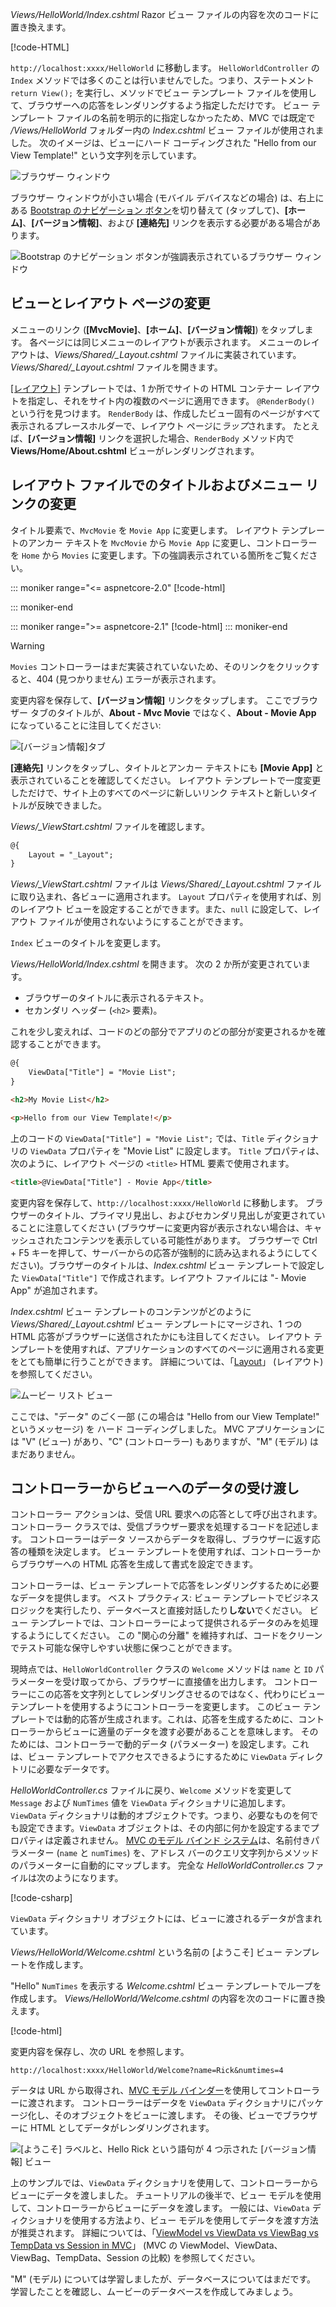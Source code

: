 *Views/HelloWorld/Index.cshtml* Razor ビュー ファイルの内容を次のコードに置き換えます。

[!code-HTML[](~/tutorials/first-mvc-app/start-mvc/sample/MvcMovie/Views/HelloWorld/Index.cshtml)]

`http://localhost:xxxx/HelloWorld` に移動します。 `HelloWorldController` の `Index` メソッドでは多くのことは行いませんでした。つまり、ステートメント `return View();` を実行し、メソッドでビュー テンプレート ファイルを使用して、ブラウザーへの応答をレンダリングするよう指定しただけです。 ビュー テンプレート ファイルの名前を明示的に指定しなかったため、MVC では既定で */Views/HelloWorld* フォルダー内の *Index.cshtml* ビュー ファイルが使用されました。 次のイメージは、ビューにハード コーディングされた "Hello from our View Template!"  という文字列を示しています。

![ブラウザー ウィンドウ](~/tutorials/first-mvc-app/adding-view/_static/hell_template.png)

ブラウザー ウィンドウが小さい場合 (モバイル デバイスなどの場合) は、右上にある [Bootstrap のナビゲーション ボタン](http://getbootstrap.com/components/#navbar)を切り替えて (タップして)、**[ホーム]**、**[バージョン情報]**、および **[連絡先]** リンクを表示する必要がある場合があります。

![Bootstrap のナビゲーション ボタンが強調表示されているブラウザー ウィンドウ](~/tutorials/first-mvc-app/adding-view/_static/1.png)

## <a name="changing-views-and-layout-pages"></a>ビューとレイアウト ページの変更

メニューのリンク (**[MvcMovie]**、**[ホーム]**、**[バージョン情報]**) をタップします。 各ページには同じメニューのレイアウトが表示されます。 メニューのレイアウトは、*Views/Shared/_Layout.cshtml* ファイルに実装されています。 *Views/Shared/_Layout.cshtml* ファイルを開きます。

[[レイアウト]](xref:mvc/views/layout) テンプレートでは、1 か所でサイトの HTML コンテナー レイアウトを指定し、それをサイト内の複数のページに適用できます。 `@RenderBody()` という行を見つけます。 `RenderBody` は、作成したビュー固有のページがすべて表示されるプレースホルダーで、レイアウト ページに*ラップ*されます。 たとえば、**[バージョン情報]** リンクを選択した場合、`RenderBody` メソッド内で **Views/Home/About.cshtml** ビューがレンダリングされます。

## <a name="change-the-title-and-menu-link-in-the-layout-file"></a>レイアウト ファイルでのタイトルおよびメニュー リンクの変更

タイトル要素で、`MvcMovie` を `Movie App` に変更します。 レイアウト テンプレートのアンカー テキストを `MvcMovie` から `Movie App` に変更し、コントローラーを `Home` から `Movies` に変更します。下の強調表示されている箇所をご覧ください。

::: moniker range="<= aspnetcore-2.0"
[!code-html[](~/tutorials/first-mvc-app/start-mvc/sample/MvcMovie/Views/Shared/_Layout.cshtml?highlight=7,31)]

::: moniker-end

::: moniker range=">= aspnetcore-2.1"
[!code-html[](~/tutorials/first-mvc-app/start-mvc/sample/MvcMovie/Views/Shared/_Layout21.cshtml?highlight=6,29)]
::: moniker-end

>[!WARNING]
> `Movies` コントローラーはまだ実装されていないため、そのリンクをクリックすると、404 (見つかりません) エラーが表示されます。

変更内容を保存して、**[バージョン情報]** リンクをタップします。 ここでブラウザー タブのタイトルが、**About - Mvc Movie** ではなく、**About - Movie App** になっていることに注目してください: 

![[バージョン情報]タブ](~/tutorials/first-mvc-app/adding-view/_static/about2.png)

**[連絡先]** リンクをタップし、タイトルとアンカー テキストにも **[Movie App]** と表示されていることを確認してください。 レイアウト テンプレートで一度変更しただけで、サイト上のすべてのページに新しいリンク テキストと新しいタイトルが反映できました。

*Views/_ViewStart.cshtml* ファイルを確認します。


```HTML
@{
    Layout = "_Layout";
}
```

*Views/_ViewStart.cshtml* ファイルは *Views/Shared/_Layout.cshtml* ファイルに取り込まれ、各ビューに適用されます。 `Layout` プロパティを使用すれば、別のレイアウト ビューを設定することができます。また、`null` に設定して、レイアウト ファイルが使用されないようにすることができます。

`Index` ビューのタイトルを変更します。

*Views/HelloWorld/Index.cshtml* を開きます。 次の 2 か所が変更されています。

   * ブラウザーのタイトルに表示されるテキスト。
   * セカンダリ ヘッダー (`<h2>` 要素)。

これを少し変えれば、コードのどの部分でアプリのどの部分が変更されるかを確認することができます。


```HTML
@{
    ViewData["Title"] = "Movie List";
}

<h2>My Movie List</h2>

<p>Hello from our View Template!</p>
```

上のコードの `ViewData["Title"] = "Movie List";` では、`Title` ディクショナリの `ViewData` プロパティを "Movie List" に設定します。 `Title` プロパティは、次のように、レイアウト ページの `<title>` HTML 要素で使用されます。


```HTML
<title>@ViewData["Title"] - Movie App</title>
   ```

変更内容を保存して、`http://localhost:xxxx/HelloWorld` に移動します。 ブラウザーのタイトル、プライマリ見出し、およびセカンダリ見出しが変更されていることに注意してください  (ブラウザーに変更内容が表示されない場合は、キャッシュされたコンテンツを表示している可能性があります。 ブラウザーで Ctrl + F5 キーを押して、サーバーからの応答が強制的に読み込まれるようにしてください)。ブラウザーのタイトルは、*Index.cshtml* ビュー テンプレートで設定した `ViewData["Title"]` で作成されます。レイアウト ファイルには "- Movie App" が追加されます。

*Index.cshtml* ビュー テンプレートのコンテンツがどのように *Views/Shared/_Layout.cshtml* ビュー テンプレートにマージされ、1 つの HTML 応答がブラウザーに送信されたかにも注目してください。 レイアウト テンプレートを使用すれば、アプリケーションのすべてのページに適用される変更をとても簡単に行うことができます。 詳細については、「[Layout](xref:mvc/views/layout)」 (レイアウト) を参照してください。

![ムービー リスト ビュー](~/tutorials/first-mvc-app/adding-view/_static/hell3.png)

ここでは、"データ" のごく一部 (この場合は "Hello from our View Template!" というメッセージ) を ハード コーディングしました。 MVC アプリケーションには "V" (ビュー) があり、"C" (コントローラー) もありますが、"M" (モデル) はまだありません。

## <a name="passing-data-from-the-controller-to-the-view"></a>コントローラーからビューへのデータの受け渡し

コントローラー アクションは、受信 URL 要求への応答として呼び出されます。 コントローラー クラスでは、受信ブラウザー要求を処理するコードを記述します。 コントローラーはデータ ソースからデータを取得し、ブラウザーに返す応答の種類を決定します。 ビュー テンプレートを使用すれば、コントローラーからブラウザーへの HTML 応答を生成して書式を設定できます。

コントローラーは、ビュー テンプレートで応答をレンダリングするために必要なデータを提供します。 ベスト プラクティス: ビュー テンプレートでビジネス ロジックを実行したり、データベースと直接対話したり**しない**でください。 ビュー テンプレートでは、コントローラーによって提供されるデータのみを処理するようにしてください。 この "関心の分離" を維持すれば、コードをクリーンでテスト可能な保守しやすい状態に保つことができます。

現時点では、`HelloWorldController` クラスの `Welcome` メソッドは `name` と `ID` パラメーターを受け取ってから、ブラウザーに直接値を出力します。 コントローラーにこの応答を文字列としてレンダリングさせるのではなく、代わりにビュー テンプレートを使用するようにコントローラーを変更します。 このビュー テンプレートでは動的応答が生成されます。これは、応答を生成するために、コントローラーからビューに適量のデータを渡す必要があることを意味します。 そのためには、コントローラーで動的データ (パラメーター) を設定します。これは、ビュー テンプレートでアクセスできるようにするために `ViewData` ディレクトリに必要なデータです。

*HelloWorldController.cs* ファイルに戻り、`Welcome` メソッドを変更して `Message` および `NumTimes` 値を `ViewData` ディクショナリに追加します。 `ViewData` ディクショナリは動的オブジェクトです。つまり、必要なものを何でも設定できます。`ViewData` オブジェクトは、その内部に何かを設定するまでプロパティは定義されません。 [MVC のモデル バインド システム](xref:mvc/models/model-binding)は、名前付きパラメーター (`name` と `numTimes`) を、アドレス バーのクエリ文字列からメソッドのパラメーターに自動的にマップします。 完全な *HelloWorldController.cs* ファイルは次のようになります。

[!code-csharp[](~/tutorials/first-mvc-app/start-mvc/sample/MvcMovie/Controllers/HelloWorldController.cs?name=snippet_5)]

`ViewData` ディクショナリ オブジェクトには、ビューに渡されるデータが含まれています。 

*Views/HelloWorld/Welcome.cshtml* という名前の [ようこそ] ビュー テンプレートを作成します。

"Hello" `NumTimes` を表示する *Welcome.cshtml* ビュー テンプレートでループを作成します。 *Views/HelloWorld/Welcome.cshtml* の内容を次のコードに置き換えます。

[!code-html[](~/tutorials/first-mvc-app/start-mvc/sample/MvcMovie/Views/HelloWorld/Welcome.cshtml)]

変更内容を保存し、次の URL を参照します。

`http://localhost:xxxx/HelloWorld/Welcome?name=Rick&numtimes=4`

データは URL から取得され、[MVC モデル バインダー](xref:mvc/models/model-binding)を使用してコントローラーに渡されます。 コントローラーはデータを `ViewData` ディクショナリにパッケージ化し、そのオブジェクトをビューに渡します。 その後、ビューでブラウザーに HTML としてデータがレンダリングされます。

![[ようこそ] ラベルと、Hello Rick という語句が 4 つ示された [バージョン情報] ビュー](~/tutorials/first-mvc-app/adding-view/_static/rick2.png)

上のサンプルでは、`ViewData` ディクショナリを使用して、コントローラーからビューにデータを渡しました。 チュートリアルの後半で、ビュー モデルを使用して、コントローラーからビューにデータを渡します。 一般には、`ViewData` ディクショナリを使用する方法より、ビュー モデルを使用してデータを渡す方法が推奨されます。 詳細については、「[ViewModel vs ViewData vs ViewBag vs TempData vs Session in MVC](http://www.mytecbits.com/microsoft/dot-net/viewmodel-viewdata-viewbag-tempdata-mvc)」 (MVC の ViewModel、ViewData、ViewBag、TempData、Session の比較) を参照してください。

"M" (モデル) については学習しましたが、データベースについてはまだです。 学習したことを確認し、ムービーのデータベースを作成してみましょう。
